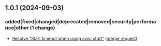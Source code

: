 ## 1.0.1 (2024-09-03)

### added|fixed|changed|deprecated|removed|security|performance|other (1 change)

- [Resolve "Start timeout when using sync start"](https://gitlab.jsc.fz-juelich.de/jupyterjsc/packages/jupyterhub-outpostspawner/-/commit/4dcc16722f1e322801c39e6ae64e2c6bbdf4cf2d) ([merge request](https://gitlab.jsc.fz-juelich.de/jupyterjsc/packages/jupyterhub-outpostspawner/-/merge_requests/4))

